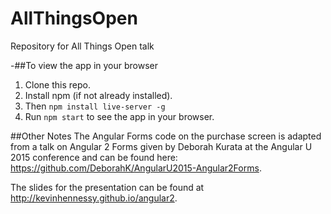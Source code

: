 # AllThingsOpen
Repository for All Things Open talk

-##To view the app in your browser

1. Clone this repo.
2. Install npm (if not already installed).
3. Then `npm install live-server -g`
4. Run `npm start` to see the app in your browser. 

##Other Notes
The Angular Forms code on the purchase screen is adapted from a talk on Angular 2 Forms given by Deborah Kurata at the Angular U 2015 conference and can be found here: https://github.com/DeborahK/AngularU2015-Angular2Forms.

The slides for the presentation can be found at http://kevinhennessy.github.io/angular2.
